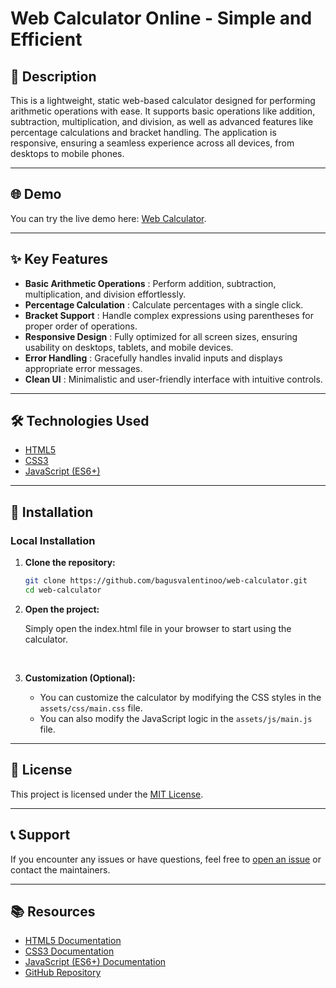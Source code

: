 # Web Calculator Online - Simple and Efficient

## 📝 Description

This is a lightweight, static web-based calculator designed for performing arithmetic operations with ease. It supports basic operations like addition, subtraction, multiplication, and division, as well as advanced features like percentage calculations and bracket handling. The application is responsive, ensuring a seamless experience across all devices, from desktops to mobile phones.

---

## 🌐 Demo

You can try the live demo here: [Web Calculator](https://calculator-onl1ne.vercel.app/).

---

## ✨ Key Features

- **Basic Arithmetic Operations** : Perform addition, subtraction, multiplication, and division effortlessly.
- **Percentage Calculation** : Calculate percentages with a single click.
- **Bracket Support** : Handle complex expressions using parentheses for proper order of operations.
- **Responsive Design** : Fully optimized for all screen sizes, ensuring usability on desktops, tablets, and mobile devices.
- **Error Handling** : Gracefully handles invalid inputs and displays appropriate error messages.
- **Clean UI** : Minimalistic and user-friendly interface with intuitive controls.

---

## 🛠️ Technologies Used

- <a href="https://developer.mozilla.org/en-US/docs/Web/HTML" target="_blank">HTML5</a>
- <a href="https://developer.mozilla.org/en-US/docs/Web/CSS" target="_blank">CSS3</a>
- <a href="https://developer.mozilla.org/en-US/docs/Web/JavaScript" target="_blank">JavaScript (ES6+)</a>

---

## 🔧 Installation

### Local Installation

1. **Clone the repository:**

   ```bash
   git clone https://github.com/bagusvalentinoo/web-calculator.git
   cd web-calculator
   ```

2. **Open the project:**

   Simply open the index.html file in your browser to start using the calculator.

   <br />

3. **Customization (Optional):**

   - You can customize the calculator by modifying the CSS styles in the `assets/css/main.css` file.
   - You can also modify the JavaScript logic in the `assets/js/main.js` file.

---

## 📜 License

This project is licensed under the [MIT License](./LICENSE).

---

## 📞 Support

If you encounter any issues or have questions, feel free to [open an issue](https://github.com/bagusvalentinoo/web-calculator/issues) or contact the maintainers.

---

## 📚 Resources

- <a href="https://developer.mozilla.org/en-US/docs/Web/HTML" target="_blank">HTML5 Documentation</a>
- <a href="https://developer.mozilla.org/en-US/docs/Web/CSS" target="_blank">CSS3 Documentation</a>
- <a href="https://developer.mozilla.org/en-US/docs/Web/JavaScript" target="_blank">JavaScript (ES6+) Documentation</a>
- <a href="https://github.com/bagusvalentinoo/web-calculator" target="_blank">GitHub Repository</a>

